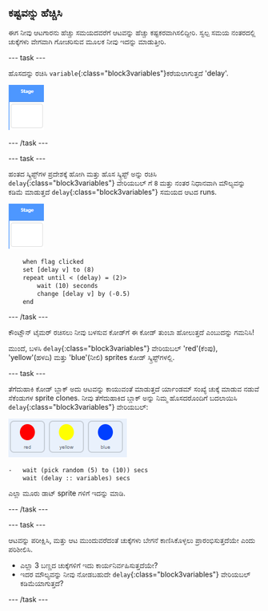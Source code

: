## ಕಷ್ಟವನ್ನು ಹೆಚ್ಚಿಸಿ

ಈಗ ನೀವು ಆಟಗಾರನು ಹೆಚ್ಚು ಸಮಯದವರೆಗೆ ಆಟವನ್ನು ಹೆಚ್ಚು ಕಷ್ಟಕರವಾಗಿಸಲಿದ್ದೀರಿ. ಸ್ವಲ್ಪ ಸಮಯ ನಂತರದಲ್ಲಿ ಚುಕ್ಕೆಗಳು ವೇಗವಾಗಿ ಗೋಚರಿಸುವ ಮೂಲಕ ನೀವು ಇದನ್ನು ಮಾಡುತ್ತೀರಿ.

--- task ---

ಹೊಸದನ್ನು ರಚಿಸಿ `variable`{:class="block3variables"}ಕರೆಯಲಾಗುತ್ತದೆ 'delay'.

![ಹಂತ(Stage) sprite](images/stage-sprite.png)

--- /task ---

--- task ---

ಹಂತದ ಸ್ಕ್ರಿಪ್ಟ್‌ಗಳ ಪ್ರದೇಶಕ್ಕೆ ಹೋಗಿ ಮತ್ತು ಹೊಸ ಸ್ಕ್ರಿಪ್ಟ್‌ ಅನ್ನು ರಚಿಸಿ `delay`{:class="block3variables"} ವೇರಿಯಬಲ್ ಗೆ `8` ಮತ್ತು ನಂತರ ನಿಧಾನವಾಗಿ ಮೌಲ್ಯವನ್ನು ಕಡಿಮೆ ಮಾಡುತ್ತದೆ `delay`{:class="block3variables"} ಸಮಯದ ಆಟದ runs.

![ಹಂತ sprite](images/stage-sprite.png)

```blocks3
    when flag clicked
    set [delay v] to (8)
    repeat until < (delay) = (2)>
        wait (10) seconds
        change [delay v] by (-0.5)
    end
```

--- /task ---

ಕೌಂಟ್ಡೌನ್ ಟೈಮರ್ ರಚಿಸಲು ನೀವು ಬಳಸುವ ಕೋಡ್‌ಗೆ ಈ ಕೋಡ್ ತುಂಬಾ ಹೋಲುತ್ತದೆ ಎಂಬುದನ್ನು ಗಮನಿಸಿ!

ಮುಂದೆ, ಬಳಸಿ `delay`{:class="block3variables"} ವೇರಿಯಬಲ್ 'red'(ಕೆಂಪು), 'yellow'(ಹಳದಿ) ಮತ್ತು 'blue'(ನೀಲಿ) sprites ಕೋಡ್ ಸ್ಕ್ರಿಪ್ಟ್‌ಗಳಲ್ಲಿ.

--- task ---

ತೆಗೆದುಹಾಕಿ ಕೋಡ್ ಬ್ಲಾಕ್ ಅದು ಆಟವನ್ನು ಕಾಯುವಂತೆ ಮಾಡುತ್ತದೆ ರ್ಯಾಂಡಮ್ ಸಂಖ್ಯೆ ಚುಕ್ಕೆ ಮಾಡುವ ನಡುವೆ ಸೆಕೆಂಡುಗಳ sprite clones. ನೀವು ತೆಗೆದುಹಾಕಿದ ಬ್ಲಾಕ್ ಅನ್ನು ನಿಮ್ಮ ಹೊಸದರೊಂದಿಗೆ ಬದಲಾಯಿಸಿ `delay`{:class="block3variables"} ವೇರಿಯಬಲ್:

![screenshot](images/all-dots.png)

```blocks3
-   wait (pick random (5) to (10)) secs
    wait (delay :: variables) secs
```

ಎಲ್ಲಾ ಮೂರು ಡಾಟ್ sprite ಗಳಿಗೆ ಇದನ್ನು ಮಾಡಿ.

--- /task ---

--- task ---

ಆಟವನ್ನು ಪರೀಕ್ಷಿಸಿ, ಮತ್ತು ಆಟ ಮುಂದುವರೆದಂತೆ ಚುಕ್ಕೆಗಳು ಬೇಗನೆ ಕಾಣಿಸಿಕೊಳ್ಳಲು ಪ್ರಾರಂಭಿಸುತ್ತದೆಯೇ ಎಂದು ಪರಿಶೀಲಿಸಿ.

+ ಎಲ್ಲಾ 3 ಬಣ್ಣದ ಚುಕ್ಕೆಗಳಿಗೆ ಇದು ಕಾರ್ಯನಿರ್ವಹಿಸುತ್ತದೆಯೇ?
+ ಇದರ ಮೌಲ್ಯವನ್ನು ನೀವು ನೋಡಬಹುದೇ `delay`{:class="block3variables"} ವೇರಿಯಬಲ್ ಕಡಿಮೆಯಾಗುತ್ತದೆ?

--- /task ---